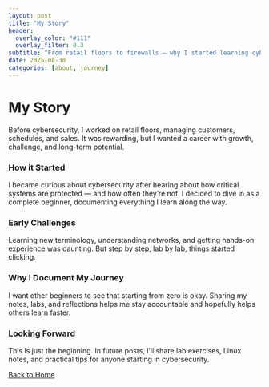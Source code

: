 ```yaml
---
layout: post
title: "My Story"
header:
  overlay_color: "#111"
  overlay_filter: 0.3
subtitle: "From retail floors to firewalls — why I started learning cybersecurity"
date: 2025-08-30
categories: [about, journey]
---
```

# My Story

Before cybersecurity, I worked on retail floors, managing customers, schedules, and sales. It was rewarding, but I wanted a career with growth, challenge, and long-term potential.

### How it Started
I became curious about cybersecurity after hearing about how critical systems are protected — and how often they’re not. I decided to dive in as a complete beginner, documenting everything I learn along the way.

### Early Challenges
Learning new terminology, understanding networks, and getting hands-on experience was daunting. But step by step, lab by lab, things started clicking.

### Why I Document My Journey
I want other beginners to see that starting from zero is okay. Sharing my notes, labs, and reflections helps me stay accountable and hopefully helps others learn faster.

### Looking Forward
This is just the beginning. In future posts, I’ll share lab exercises, Linux notes, and practical tips for anyone starting in cybersecurity.

[Back to Home](/)
